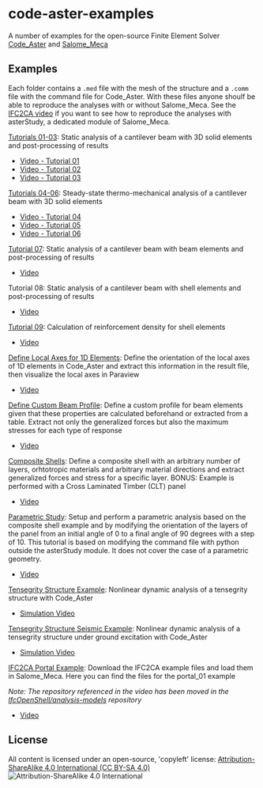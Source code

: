 # code-aster-examples
A number of examples for the open-source Finite Element Solver [Code_Aster](https://www.code-aster.org/) and [Salome_Meca](https://www.code-aster.org/spip.php?article303)

## Examples

Each folder contains a `.med` file with the mesh of the structure and a `.comm` file with the command file for Code_Aster. With these files anyone shoulf be able to reproduce the analyses with or without Salome_Meca. See the [IFC2CA video](https://youtu.be/V9Pc7SJvuRg) if you want to see how to reproduce the analyses with asterStudy, a dedicated module of Salome_Meca.

[Tutorials 01-03](Tutorials_01-03): Static analysis of a cantilever beam with 3D solid elements and post-processing of results
- [Video - Tutorial 01](https://youtu.be/lFUF5EelFUo)
- [Video - Tutorial 02](https://youtu.be/BizOXE3T9m8)
- [Video - Tutorial 03](https://youtu.be/07UxN1EaUvI)


[Tutorials 04-06](Tutorials_01-03): Steady-state thermo-mechanical analysis of a cantilever beam with 3D solid elements
- [Video - Tutorial 04](https://youtu.be/Rs_DuxT5dgw)
- [Video - Tutorial 05](https://youtu.be/D7V7Qn-40DU)
- [Video - Tutorial 06](https://youtu.be/eXNyT-aPh6Y)

[Tutorial 07](Tutorial_07): Static analysis of a cantilever beam with beam elements and post-processing of results
- [Video](https://youtu.be/Cx6mGyJH1Ms)

Tutorial 08: Static analysis of a cantilever beam with shell elements and post-processing of results
- [Video](https://youtu.be/qror21Uzc6c)

[Tutorial 09](Tutorial_09): Calculation of reinforcement density for shell elements
- [Video](https://youtu.be/wo5SJwPJCfU)

[Define Local Axes for 1D Elements](DefineLocalAxes1D): Define the orientation of the local axes of 1D elements in Code_Aster and extract this information in the result file, then visualize the local axes in Paraview
- [Video](https://youtu.be/FUiFjAtCyX0)

[Define Custom Beam Profile](CustomBeamProfile): Define a custom profile for beam elements given that these properties are calculated beforehand or extracted from a table. Extract not only the generalized forces but also the maximum stresses for each type of response
- [Video](https://youtu.be/uZBcvgoby54)

[Composite Shells](CompositeShellExample): Define a composite shell with an arbitrary number of layers, orhtotropic materials and arbitrary material directions and extract generalized forces and stress for a specific layer. BONUS: Example is performed with a Cross Laminated Timber (CLT) panel
- [Video](https://youtu.be/52INSrQ48iQ)

[Parametric Study](ParametricStudyExample): Setup and perform a parametric analysis based on the composite shell example and by modifying the orientation of the layers of the panel from an initial angle of 0 to a final angle of 90 degrees with a step of 10. This tutorial is based on modifying the command file with python outside the asterStudy module. It does not cover the case of a parametric geometry.
- [Video](https://youtu.be/Fy49b0nwpXI)

[Tensegrity Structure Example](TensegrityExample): Nonlinear dynamic analysis of a tensegrity structure with Code_Aster
- [Simulation Video](https://youtu.be/PegRyW-5HXY)

[Tensegrity Structure Seismic Example](TensegritySeismic): Nonlinear dynamic analysis of a tensegrity structure under ground excitation with Code_Aster
- [Simulation Video](https://youtu.be/mPJh2J6BfA8)

[IFC2CA Portal Example](IFC2CA_PortalExample): Download the IFC2CA example files and load them in Salome_Meca. Here you can find the files for the portal_01 example

_Note: The repository referenced in the video has been moved in the [IfcOpenShell/analysis-models](https://github.com/IfcOpenShell/analysis-models) repository_
- [Video](https://youtu.be/V9Pc7SJvuRg)

## License
All content is licensed under an open-source, 'copyleft' license:
[Attribution-ShareAlike 4.0 International (CC BY-SA 4.0)](https://creativecommons.org/licenses/by-sa/4.0/)
![Attribution-ShareAlike 4.0 International](http://i.creativecommons.org/l/by-sa/3.0/88x31.png)
